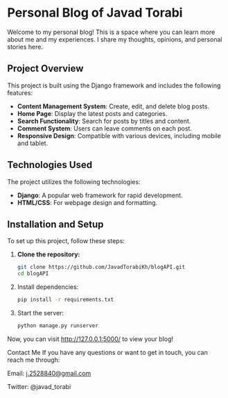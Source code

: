 # Personal Blog of Javad Torabi

Welcome to my personal blog! This is a space where you can learn more about me and my experiences. I share my thoughts, opinions, and personal stories here.

## Project Overview

This project is built using the Django framework and includes the following features:

- **Content Management System**: Create, edit, and delete blog posts.
- **Home Page**: Display the latest posts and categories.
- **Search Functionality**: Search for posts by titles and content.
- **Comment System**: Users can leave comments on each post.
- **Responsive Design**: Compatible with various devices, including mobile and tablet.

## Technologies Used

The project utilizes the following technologies:

- **Django**: A popular web framework for rapid development.
- **HTML/CSS**: For webpage design and formatting.

## Installation and Setup

To set up this project, follow these steps:

1. **Clone the repository:**

   ```bash
   git clone https://github.com/JavadTorabiKh/blogAPI.git
   cd blogAPI
   ```

2. Install dependencies:

    ```bash
    pip install -r requirements.txt
    ```


3. Start the server:
    ```bash
    python manage.py runserver
    ```

Now, you can visit http://127.0.0.1:5000/ to view your blog!

Contact Me
If you have any questions or want to get in touch, you can reach me through:

Email: j.2528840@gmail.com

Twitter: @javad_torabi


